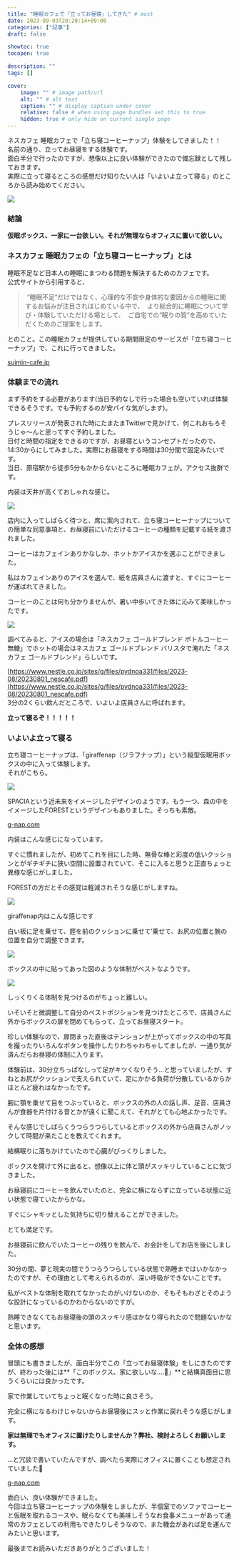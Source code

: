 ```yaml
---
title: "睡眠カフェで「立ってお昼寝」してきた" # must
date: 2023-09-03T20:20:14+09:00
categories: ["記事"]
draft: false

showtoc: true
tocopen: true

description: ""
tags: []

cover: 
    image: "" # image path/url
    alt: "" # alt text
    caption: "" # display caption under cover
    relative: false # when using page bundles set this to true
    hidden: true # only hide on current single page
---
```


ネスカフェ 睡眠カフェで「立ち寝コーヒーナップ」体験をしてきました！！  
名前の通り、立ってお昼寝をする体験です。  
面白半分で行ったのですが、想像以上に良い体験ができたので備忘録として残しておきます。  
実際に立って寝るところの感想だけ知りたい人は「いよいよ立って寝る」のところから読み始めてください。

![](https://cdn-ak.f.st-hatena.com/images/fotolife/h/hiyoko_coder/20230903/20230903184525.jpg)



### 結論

  
**仮眠ボックス、一家に一台欲しい。それが無理ならオフィスに置いて欲しい。**

### ネスカフェ 睡眠カフェの「立ち寝コーヒーナップ」とは

睡眠不足など日本人の睡眠にまつわる問題を解決するためのカフェです。  
公式サイトから引用すると、

>  “睡眠不足”だけではなく、心理的な不安や身体的な要因からの睡眠に関するお悩みが注目されはじめている中で、  より総合的に睡眠について学び・体験していただける場として、  ご自宅での“眠りの質”を高めていただくためのご提案をします。

とのこと。この睡眠カフェが提供している期間限定のサービスが「立ち寝コーヒーナップ」で、これに行ってきました。

[suimin-cafe.jp](https://suimin-cafe.jp/)

### 体験までの流れ

  
まず予約をする必要があります(当日予約なしで行った場合も空いていれば体験できるそうです。でも予約するのが安パイな気がします)。

プレスリリースが発表された時にたまたまTwitterで見かけて、何これおもろそうじゃ〜んと思ってすぐ予約しました。  
日付と時間の指定をできるのですが、お昼寝というコンセプトだったので、14:30からにしてみました。実際にお昼寝をする時間は30分間で固定みたいです。  
当日、原宿駅から徒歩5分もかからないところに睡眠カフェが。アクセス抜群です。

  
内装は天井が高くておしゃれな感じ。

![](https://cdn-ak.f.st-hatena.com/images/fotolife/h/hiyoko_coder/20230903/20230903184554.jpg)


店内に入ってしばらく待つと、席に案内されて、立ち寝コーヒーナップについての簡単な同意事項と、お昼寝前にいただけるコーヒーの種類を記載する紙を渡されました。

コーヒーはカフェインありかなしか、ホットかアイスかを選ぶことができました。

私はカフェインありのアイスを選んで、紙を店員さんに渡すと、すぐにコーヒーが運ばれてきました。

コーヒーのことは何も分かりませんが、暑い中歩いてきた体に沁みて美味しかったです。

![](https://cdn-ak.f.st-hatena.com/images/fotolife/h/hiyoko_coder/20230903/20230903184615.jpg)


調べてみると、アイスの場合は「ネスカフェ ゴールドブレンド ボトルコーヒー 無糖」でホットの場合はネスカフェ ゴールドブレンド バリスタで淹れた「ネスカフェ ゴールドブレンド」らしいです。 

[https://www.nestle.co.jp/sites/g/files/pydnoa331/files/2023-08/20230801_nescafe.pdf](https://www.nestle.co.jp/sites/g/files/pydnoa331/files/2023-08/20230801_nescafe.pdf)  
3分の2くらい飲んだところで、いよいよ店員さんに呼ばれます。

**立って寝るぞ！！！！！**

### いよいよ立って寝る

  
立ち寝コーヒーナップは、「giraffenap（ジラフナップ）」という縦型仮眠用ボックスの中に入って体験します。  
それがこちら。

![](https://cdn-ak.f.st-hatena.com/images/fotolife/h/hiyoko_coder/20230903/20230903184649.jpg)

  
SPACIAという近未来をイメージしたデザインのようです。もう一つ、森の中をイメージしたFORESTというデザインもありました。そっちも素敵。

[g-nap.com](https://g-nap.com/products/forest/)

内装はこんな感じになっています。

すぐに慣れましたが、初めてこれを目にした時、無骨な棒と彩度の低いクッションとがギチギチに狭い空間に設置されていて、そこに入ると思うと正直ちょっと異様な感じがしました。

FORESTの方だとその感覚は軽減されそうな感じがしますね。

![](https://cdn-ak.f.st-hatena.com/images/fotolife/h/hiyoko_coder/20230903/20230903185238.jpg)

giraffenap内はこんな感じです

白い板に足を乗せて、脛を前のクッションに乗せて’乗せて、お尻の位置と腕の位置を自分で調整できます。

![](https://cdn-ak.f.st-hatena.com/images/fotolife/h/hiyoko_coder/20230903/20230903185006.jpg)

ボックスの中に貼ってあった図のような体制がベストなようです。

![](https://cdn-ak.f.st-hatena.com/images/fotolife/h/hiyoko_coder/20230903/20230903185046.jpg)

しっくりくる体制を見つけるのがちょっと難しい。

いそいそと微調整して自分のベストポジションを見つけたところで、店員さんに外からボックスの扉を閉めてもらって、立ってお昼寝スタート。

珍しい体験なので、扉閉まった直後はテンションが上がってボックスの中の写真を撮ったりいろんなボタンを操作したりわちゃわちゃしてましたが、一通り気が済んだらお昼寝の体制に入ります。

体験前は、30分立ちっぱなしって足がキツくなりそう...と思っていましたが、すねとお尻がクッションで支えられていて、足にかかる負荷が分散しているからかほとんど疲れはなかったです。

腕に顎を乗せて目をつぶっていると、ボックスの外の人の話し声、足音、店員さんが食器を片付ける音とかが遠くに聞こえて、それがとても心地よかったです。

そんな感じでしばらくうつらうつらしているとボックスの外から店員さんがノックして時間が来たことを教えてくれます。

結構眠りに落ちかけていたので心臓がびっくりしました。

ボックスを開けて外に出ると、想像以上に体と頭がスッキリしていることに気づきました。

お昼寝前にコーヒーを飲んでいたのと、完全に横にならずに立っている状態に近い状態で寝ていたからかな。

すぐにシャキッとした気持ちに切り替えることができました。

とても満足です。

お昼寝前に飲んでいたコーヒーの残りを飲んで、お会計をしてお店を後にしました。

30分の間、夢と現実の間でうつらうつらしている状態で熟睡まではいかなかったのですが、その理由として考えられるのが、深い呼吸ができないことです。

私がベストな体制を取れてなかったのがいけないのか、そもそもわざとそのような設計になっているのかわからないのですが。

熟睡できなくてもお昼寝後の頭のスッキリ感はかなり得られたので問題ないかなと思います。

### 全体の感想

冒頭にも書きましたが、面白半分でこの「立ってお昼寝体験」をしにきたのですが、終わった後には**「このボックス、家に欲しいな....🤔」**と結構真面目に思うくらいには良かったです。

家で作業していてちょっと眠くなった時に良さそう。

完全に横になるわけじゃないからお昼寝後にスッと作業に戻れそうな感じがします。

**家は無理でもオフィスに置けたりしませんか？弊社、検討よろしくお願いします。**

...と冗談で書いていたんですが、調べたら実際にオフィスに置くことも想定されていました🦒

[g-nap.com](https://g-nap.com/usage-image/)

面白い、良い体験ができました。  
今回は立ち寝コーヒーナップの体験をしましたが、半個室でのソファでコーヒーと仮眠を取れるコースや、眠らなくても美味しそうなお食事メニューがあって通常のカフェとしての利用もできたりしそうなので、また機会があれば足を運んでみたいと思います。

最後までお読みいただきありがとうございました！